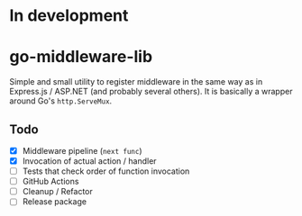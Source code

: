 # In development

# go-middleware-lib
Simple and small utility to register middleware in the same way as in Express.js / ASP.NET (and probably several others). It is basically a wrapper around Go's `http.ServeMux`.

## Todo
- [x] Middleware pipeline (`next func`)
- [x] Invocation of actual action / handler
- [ ] Tests that check order of function invocation
- [ ] GitHub Actions
- [ ] Cleanup / Refactor
- [ ] Release package